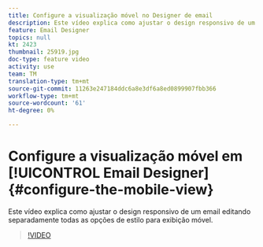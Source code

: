 ```yaml
---
title: Configure a visualização móvel no Designer de email
description: Este vídeo explica como ajustar o design responsivo de um email no Adobe Campaign Standard (ACS) editando separadamente todas as opções de estilo para exibição móvel.
feature: Email Designer
topics: null
kt: 2423
thumbnail: 25919.jpg
doc-type: feature video
activity: use
team: TM
translation-type: tm+mt
source-git-commit: 11263e247184ddc6a8e3df6a8ed0899907fbb366
workflow-type: tm+mt
source-wordcount: '61'
ht-degree: 0%

---
```



# Configure a visualização móvel em [!UICONTROL Email Designer] {#configure-the-mobile-view}

Este vídeo explica como ajustar o design responsivo de um email editando separadamente todas as opções de estilo para exibição móvel.

>[!VIDEO](https://video.tv.adobe.com/v/25919?quality=12)
